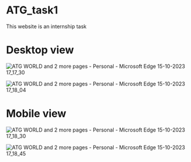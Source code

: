 # ATG_task1
 
This website is an internship task

# Desktop view

![ATG WORLD and 2 more pages - Personal - Microsoft​ Edge 15-10-2023 17_17_30](https://github.com/ArnabDas2001/ATG_task1/assets/102038057/fc5d4c21-71d8-4ae4-868e-cbd0b8c356a3)


![ATG WORLD and 2 more pages - Personal - Microsoft​ Edge 15-10-2023 17_18_04](https://github.com/ArnabDas2001/ATG_task1/assets/102038057/79f8c8b7-98a0-445f-8e5f-41ab6dd8727f)


# Mobile view


![ATG WORLD and 2 more pages - Personal - Microsoft​ Edge 15-10-2023 17_18_30](https://github.com/ArnabDas2001/ATG_task1/assets/102038057/00e54c3b-aac8-4774-a16f-4694d42db1c9)


![ATG WORLD and 2 more pages - Personal - Microsoft​ Edge 15-10-2023 17_18_45](https://github.com/ArnabDas2001/ATG_task1/assets/102038057/174d3bb0-ff64-40e6-a98a-cbed36369fd3)
